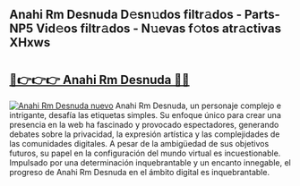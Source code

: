 ## Anahi Rm Desnuda D𝚎sn𝚞dos filtr𝚊dos - Parts-NP5 Vid𝚎os filtr𝚊dos - N𝚞evas f𝚘tos atr𝚊ctivas XHxws

# <h2><a href="http://mb1y8r.tromn.icu/?c=Anahi+Rm+Desnuda">🔗👉👉👉 Anahi Rm Desnuda 🔗🔗</a></h2>

[![Anahi Rm Desnuda nuevo](https://i.imgur.com/pEAQMta.gif)](http://mb1y8r.tromn.icu/?c=Anahi+Rm+Desnuda)
Anahi Rm Desnuda, un personaje complejo e intrigante, desafía las etiquetas simples. Su enfoque único para crear una presencia en la web ha fascinado y provocado espectadores, generando debates sobre la privacidad, la expresión artística y las complejidades de las comunidades digitales. A pesar de la ambigüedad de sus objetivos futuros, su papel en la configuración del mundo virtual es incuestionable. Impulsado por una determinación inquebrantable y un encanto innegable, el progreso de Anahi Rm Desnuda en el ámbito digital es inquebrantable.
